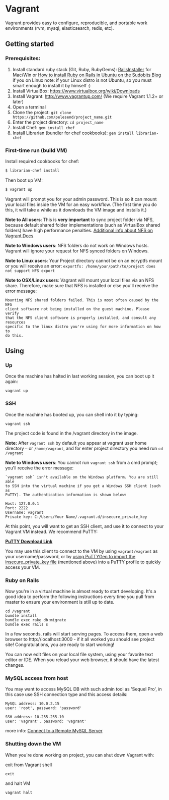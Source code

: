 # Vagrant

Vagrant provides easy to configure, reproducible, and portable work environments (rvm, mysql, elasticsearch, redis, etc).

## Getting started

### Prerequisites:

1. Install standard ruby stack (Git, Ruby, RubyGems): [RailsInstaller](http://www.railsinstaller.org/) for Mac/Win or [How to install Ruby on Rails in Ubuntu on the Sudobits Blog](http://blog.sudobits.com/2012/05/02/how-to-install-ruby-on-rails-in-ubuntu-12-04-lts/) if you on Linux
note: if your Linux distro is not Ubuntu, so you must smart enough to install it by himself :)
2. Install VirtualBox: https://www.virtualbox.org/wiki/Downloads
3. Install Vagrant: http://www.vagrantup.com/ (We require Vagrant 1.1.2+ or later)
4. Open a terminal
5. Clone the project: `git clone https://github.com/pelesend/project_name.git`
6. Enter the project directory: `cd project_name`
7. Install Chef: `gem install chef`
8. Install Librarian (bundler for chef cookbooks): `gem install librarian-chef`

### First-time run (build VM)

Install required cookbooks for chef:
~~~ sh
$ librarian-chef install
~~~

Then boot up VM:
~~~ sh
$ vagrant up
~~~

Vagrant will prompt you for your admin password. This is so it can mount your local files inside the VM for an easy workflow.
(The first time you do this, it will take a while as it downloads the VM image and installs it.)

**Note to All users**: This is **very important** to sync project folder via NFS, because default shared folder implementations (such as VirtualBox shared folders) have high performance penalties.
[Additional info about NFS on Vagrant Docs](http://docs.vagrantup.com/v2/synced-folders/nfs.html)

**Note to Windows users**: NFS folders do not work on Windows hosts. Vagrant will ignore your request for NFS synced folders on Windows.

**Note to Linux users**: Your Project directory cannot be on an ecryptfs mount or you will receive an error: `exportfs: /home/your/path/to/project does not support NFS export`

**Note to OSX/Linux users**: Vagrant will mount your local files via an NFS share. Therefore, make sure that NFS is installed or else you'll receive the error message:

```
Mounting NFS shared folders failed. This is most often caused by the NFS
client software not being installed on the guest machine. Please verify
that the NFS client software is properly installed, and consult any resources
specific to the linux distro you're using for more information on how to
do this.
```

## Using

### Up

Once the machine has halted in last working session, you can boot up it again:

```
vagrant up
```


### SSH

Once the machine has booted up, you can shell into it by typing:

```
vagrant ssh
```

The project code is found in the /vagrant directory in the image.

**Note:** After `vagrant ssh` by default you appear at vagrant user home directory `~` or `/home/vagrant`, and for enter project directory you need run `cd /vagrant`

**Note to Windows users**: You cannot run ```vagrant ssh``` from a cmd prompt; you'll receive the error message:

```
`vagrant ssh` isn't available on the Windows platform. You are still able
to SSH into the virtual machine if you get a Windows SSH client (such as
PuTTY). The authentication information is shown below:

Host: 127.0.0.1
Port: 2222
Username: vagrant
Private key: C:/Users/Your Name/.vagrant.d/insecure_private_key
```

At this point, you will want to get an SSH client, and use it to connect to your Vagrant VM instead. We recommend
PuTTY:

**[PuTTY Download Link](http://www.chiark.greenend.org.uk/~sgtatham/putty/download.html)**

You may use this client to connect to the VM by using ```vagrant/vagrant``` as your username/password, or by [using
PuTTYGen to import the insecure_private_key file](http://jason.sharonandjason.com/key_based_putty_logins_mini_how_to.htm)
(mentioned above) into a PuTTY profile to quickly access your VM.

### Ruby on Rails

Now you're in a virtual machine is almost ready to start developing. It's a good idea to perform the following instructions every time you pull from master to ensure your environment is still up to date.

```
cd /vagrant
bundle install
bundle exec rake db:migrate
bundle exec rails s
```

In a few seconds, rails will start serving pages. To access them, open a web browser to http://localhost:3000 - if it all worked you should see project site!
Congratulations, you are ready to start working!

You can now edit files on your local file system, using your favorite text editor or IDE. When you reload your web browser, it should have the latest changes.

### MySQL access from host

You may want to access MySQL DB with such admin tool as 'Sequel Pro', in this case use SSH connection type and this access details:

```
MySQL address: 10.0.2.15
user: 'root', password: 'password'

SSH address: 10.255.255.10
user: 'vagrant', password: 'vagrant'
```

more info: [Connect to a Remote MySQL Server](http://www.sequelpro.com/docs/Connecting_to_a_MySQL_Server_on_a_Remote_Host)

### Shutting down the VM

When you're done working on project, you can shut down Vagrant with:

exit from Vagrant shell
```
exit
```

and halt VM
```
vagrant halt
```
